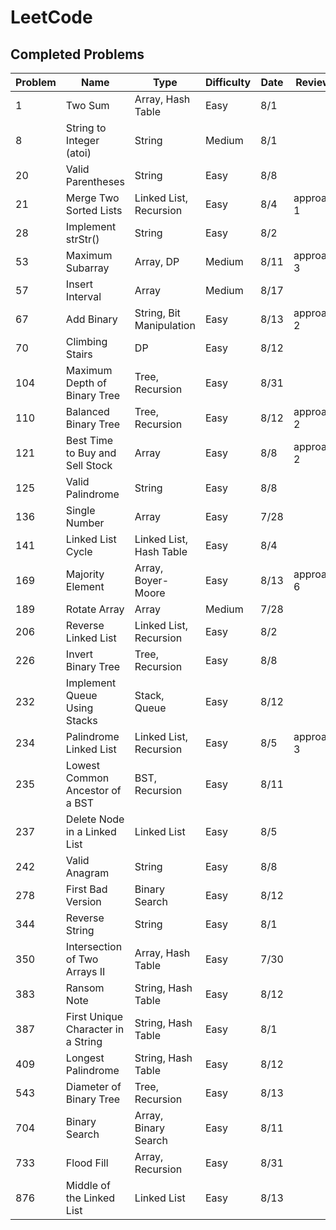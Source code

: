 # LeetCode

## Completed Problems

| Problem | Name                               | Type                     | Difficulty | Date | Review?    |
| ------- | ---------------------------------- | ------------------------ | ---------- | ---- | ---------- |
| 1       | Two Sum                            | Array, Hash Table        | Easy       | 8/1  |            |
| 8       | String to Integer (atoi)           | String                   | Medium     | 8/1  |            |
| 20      | Valid Parentheses                  | String                   | Easy       | 8/8  |            |
| 21      | Merge Two Sorted Lists             | Linked List, Recursion   | Easy       | 8/4  | approach 1 |
| 28      | Implement strStr()                 | String                   | Easy       | 8/2  |            |
| 53      | Maximum Subarray                   | Array, DP                | Medium     | 8/11 | approach 3 |
| 57      | Insert Interval                    | Array                    | Medium     | 8/17 |            |
| 67      | Add Binary                         | String, Bit Manipulation | Easy       | 8/13 | approach 2 |
| 70      | Climbing Stairs                    | DP                       | Easy       | 8/12 |            |
| 104     | Maximum Depth of Binary Tree       | Tree, Recursion          | Easy       | 8/31 |            |
| 110     | Balanced Binary Tree               | Tree, Recursion          | Easy       | 8/12 | approach 2 |
| 121     | Best Time to Buy and Sell Stock    | Array                    | Easy       | 8/8  | approach 2 |
| 125     | Valid Palindrome                   | String                   | Easy       | 8/8  |            |
| 136     | Single Number                      | Array                    | Easy       | 7/28 |            |
| 141     | Linked List Cycle                  | Linked List, Hash Table  | Easy       | 8/4  |            |
| 169     | Majority Element                   | Array, Boyer-Moore       | Easy       | 8/13 | approach 6 |
| 189     | Rotate Array                       | Array                    | Medium     | 7/28 |            |
| 206     | Reverse Linked List                | Linked List, Recursion   | Easy       | 8/2  |            |
| 226     | Invert Binary Tree                 | Tree, Recursion          | Easy       | 8/8  |            |
| 232     | Implement Queue Using Stacks       | Stack, Queue             | Easy       | 8/12 |            |
| 234     | Palindrome Linked List             | Linked List, Recursion   | Easy       | 8/5  | approach 3 |
| 235     | Lowest Common Ancestor of a BST    | BST, Recursion           | Easy       | 8/11 |            |
| 237     | Delete Node in a Linked List       | Linked List              | Easy       | 8/5  |            |
| 242     | Valid Anagram                      | String                   | Easy       | 8/8  |            |
| 278     | First Bad Version                  | Binary Search            | Easy       | 8/12 |            |
| 344     | Reverse String                     | String                   | Easy       | 8/1  |            |
| 350     | Intersection of Two Arrays II      | Array, Hash Table        | Easy       | 7/30 |            |
| 383     | Ransom Note                        | String, Hash Table       | Easy       | 8/12 |            |
| 387     | First Unique Character in a String | String, Hash Table       | Easy       | 8/1  |            |
| 409     | Longest Palindrome                 | String, Hash Table       | Easy       | 8/12 |            |
| 543     | Diameter of Binary Tree            | Tree, Recursion          | Easy       | 8/13 |            |
| 704     | Binary Search                      | Array, Binary Search     | Easy       | 8/11 |            |
| 733     | Flood Fill                         | Array, Recursion         | Easy       | 8/31 |            |
| 876     | Middle of the Linked List          | Linked List              | Easy       | 8/13 |            |